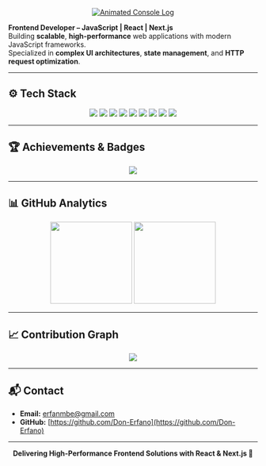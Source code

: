 <!--
**Don-Erfano/Don-Erfano** is a ✨ _special_ ✨ repository because its `README.md` (this file) appears on your GitHub profile.
-->
<p align="center">
  <a href="https://github.com/Don-Erfano">
    <img src="https://readme-typing-svg.herokuapp.com?font=Courier+New&color=00FF7F&size=25&center=true&vCenter=true&width=600&lines=Don+Erfano;" alt="Animated Console Log">
  </a>
</p>


**Frontend Developer – JavaScript | React | Next.js**  
Building **scalable**, **high-performance** web applications with modern JavaScript frameworks.  
Specialized in **complex UI architectures**, **state management**, and **HTTP request optimization**.

---

## ⚙️ Tech Stack
<p align="center">
  <img src="https://img.shields.io/badge/JavaScript-F7DF1E?style=for-the-badge&logo=javascript&logoColor=black" />
  <img src="https://img.shields.io/badge/TypeScript-3178C6?style=for-the-badge&logo=typescript&logoColor=white" />
  <img src="https://img.shields.io/badge/React-20232A?style=for-the-badge&logo=react&logoColor=61DAFB" />
  <img src="https://img.shields.io/badge/Next.js-000000?style=for-the-badge&logo=next.js&logoColor=white" />
  <img src="https://img.shields.io/badge/HTML5-E34F26?style=for-the-badge&logo=html5&logoColor=white" />
  <img src="https://img.shields.io/badge/CSS3-1572B6?style=for-the-badge&logo=css3&logoColor=white" />
  <img src="https://img.shields.io/badge/Tailwind_CSS-38B2AC?style=for-the-badge&logo=tailwind-css&logoColor=white" />
  <img src="https://img.shields.io/badge/GitHub-181717?style=for-the-badge&logo=github&logoColor=white" />
  <img src="https://img.shields.io/badge/Figma-F24E1E?style=for-the-badge&logo=figma&logoColor=white" />
</p>

---

## 🏆 Achievements & Badges
<p align="center">
  <img src="https://github-profile-trophy.vercel.app/?username=Don-Erfano&theme=darkhub&row=1&column=6" />
</p>

---

## 📊 GitHub Analytics
<p align="center">
  <img src="https://github-readme-stats.vercel.app/api?username=Don-Erfano&show_icons=true&theme=github_dark&hide_border=true&count_private=true&include_all_commits=true" height="165"/>
  <img src="https://github-readme-stats.vercel.app/api/top-langs/?username=Don-Erfano&layout=compact&theme=github_dark&hide_border=true" height="165"/>
</p>

---

## 📈 Contribution Graph
<p align="center">
  <img src="https://github-readme-activity-graph.vercel.app/graph?username=Don-Erfano&bg_color=0D1117&color=61dafb&line=61dafb&point=ffffff&hide_border=true" />
</p>

---


## 📬 Contact
- **Email:** [erfanmbe@gmail.com](erfanmbe@gmail.com)  
- **GitHub:** [https://github.com/Don-Erfano](https://github.com/Don-Erfano)  

---

<p align="center">
  <b>Delivering High-Performance Frontend Solutions with React & Next.js 🚀</b>
</p>

